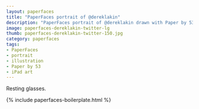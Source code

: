 ```yaml
---
layout: paperfaces
title: "PaperFaces portrait of @dereklakin"
description: "PaperFaces portrait of @dereklakin drawn with Paper by 53 on an iPad."
image: paperfaces-dereklakin-twitter-lg
thumb: paperfaces-dereklakin-twitter-150.jpg
category: paperfaces
tags: 
- PaperFaces
- portrait
- illustration
- Paper by 53
- iPad art
---
```


Resting glasses.

{% include paperfaces-boilerplate.html %}
